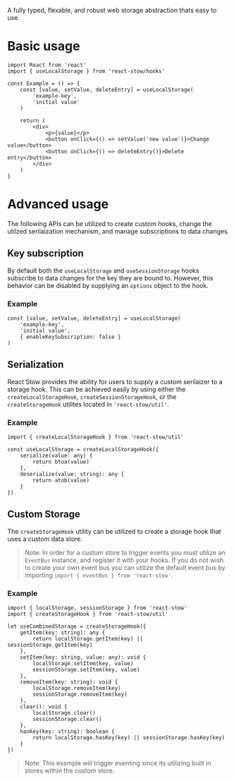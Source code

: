 A fully typed, flexable, and robust web storage abstraction thats easy to use.

# Basic usage

```
import React from 'react'
import { useLocalStorage } from 'react-stow/hooks'

const Example = () => {
	const [value, setValue, deleteEntry] = useLocalStorage(
		'example-key',
		'initial value'
	)

	return (
		<div>
			<p>{value}</p>
			<button onClick={() => setValue('new value')}>Change value</button>
			<button onClick={() => deleteEntry()}>Delete entry</button>
		</div>
	)
}
```

# Advanced usage

The following APIs can be utilized to create custom hooks, change the utilzed serilaization mechanism, and manage subscriptions to data changes.

## Key subscription

By default both the `useLocalStorage` and `useSessionStorage` hooks subscribe to data changes for the key they are bound to. However, this behavior can be disabled by supplying an `options` object to the hook.

### Example

```
const [value, setValue, deleteEntry] = useLocalStorage(
	'example-key',
	'initial value',
	{ enableKeySubscription: false }
)
```

## Serialization

React Stow provides the ability for users to supply a custom serilaizer to a storage hook.
This can be achieved easily by using either the `createLocalStorageHook`, `createSessionStorageHook`, or the `createStorageHook` utilites located in `'react-stow/util'`.

### Example

```
import { createLocalStorageHook } from 'react-stow/util'

const useLocalStorage = createLocalStorageHook({
	serialize(value: any) {
		return btoa(value)
	},
	deserialize(value: string): any {
		return atob(value)
	}
})
```

## Custom Storage

The `createStorageHook` utility can be utilized to create a storage hook that uses a custom data store.

> Note: In order for a custom store to trigger events you must utilize an `EventBus` instance, and register it with your hooks. If you do not wish to create your own event bus you can utilize the default event bus by importing `import { eventBus } from 'react-stow'`.

### Example

```
import { localStorage, sessionStorage } from 'react-stow'
import { createStorageHook } from 'react-stow/util'

let useCombinedStorage = createStorageHook({
	getItem(key: string): any {
		return localStorage.getItem(key) || sessionStorage.getItem(key)
	},
	setItem(key: string, value: any): void {
		localStorage.setItem(key, value)
		sessionStorage.setItem(key, value)
	},
	removeItem(key: string): void {
		localStorage.removeItem(key)
		sessionStorage.removeItem(key)
	},
	clear(): void {
		localStorage.clear()
		sessionStorage.clear()
	},
	hasKey(key: string): boolean {
		return localStorage.hasKey(key) || sessionStorage.hasKey(key)
	}
})
```

> Note: This example will trigger eventing since its utilizing built in stores within the custom store.
